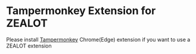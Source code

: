 # Tampermonkey Extension for ZEALOT #

Please install [Tampermonkey](https://chrome.google.com/webstore/detail/tampermonkey/dhdgffkkebhmkfjojejmpbldmpobfkfo?hl=ja) Chrome(Edge) extension if you want to use a ZEALOT extension